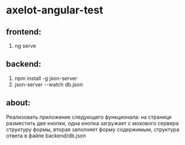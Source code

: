 # axelot-angular-test

## frontend:
1) ng serve
## backend:
1) npm install -g json-server
2) json-server --watch db.json
## about:
Реализовать приложение следующего функционала:
на странице разместить две кнопки, одна кнопка загружает с мокового сервера структуру формы, вторая заполняет форму содержимым, структура ответа в файле backend/db.json
